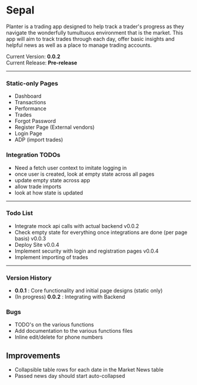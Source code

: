 # Sepal
Planter is a trading app designed to help track a trader's progress as they navigate the wonderfully tumultuous environment that is the market.
This app will aim to track trades through each day, offer basic insights and helpful news as well as a place to manage trading accounts.

Current Version: **0.0.2**\
Current Release: **Pre-release**

---

### Static-only Pages
- Dashboard
- Transactions
- Performance
- Trades
- Forgot Password
- Register Page (External vendors)
- Login Page
- ADP (import trades)

### Integration TODOs
- Need a fetch user context to imitate logging in
- once user is created, look at empty state across all pages
- update empty state across app
- allow trade imports
- look at how state is updated

---

### Todo List
- Integrate mock api calls with actual backend v0.0.2
- Check empty state for everything once integrations are done (per page basis) v0.0.3
- Deploy Site v0.0.4
- Implement security with login and registration pages v0.0.4
- Implement importing of trades
---

### Version History
- **0.0.1** : Core functionality and initial page designs (static only)
- (In progress) **0.0.2** : Integrating with Backend

### Bugs
- TODO's on the various functions
- Add documentation to the various functions files
- Inline edit/delete for phone numbers 

## Improvements
- Collapsible table rows for each date in the Market News table
- Passed news day should start auto-collapsed